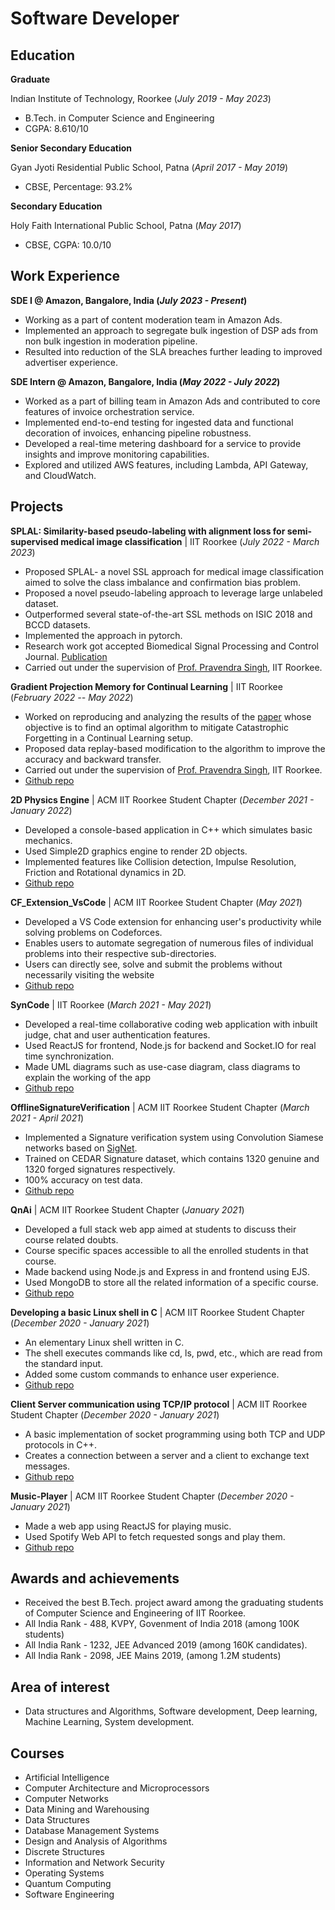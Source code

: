 # Software Developer

## Education
**Graduate** 

Indian Institute of Technology, Roorkee (_July 2019 - May 2023_)

- B.Tech. in Computer Science and Engineering
- CGPA: 8.610/10

**Senior Secondary Education** 

Gyan Jyoti Residential Public School, Patna (_April 2017 - May 2019_)

- CBSE, Percentage: 93.2%

**Secondary Education** 

Holy Faith International Public School, Patna (_May 2017_)

- CBSE, CGPA: 10.0/10


## Work Experience
**SDE I @ Amazon, Bangalore, India (_July 2023 - Present_)**
- Working as a part of content moderation team in Amazon Ads.
- Implemented an approach to segregate bulk ingestion of DSP ads from non bulk ingestion in moderation pipeline.
- Resulted into reduction of the SLA breaches further leading to improved advertiser experience.

**SDE Intern @ Amazon, Bangalore, India (_May 2022 - July 2022_)**
- Worked as a part of billing team in Amazon Ads and contributed to core features of invoice orchestration service. 
- Implemented end-to-end testing for ingested data and functional decoration of invoices, enhancing pipeline robustness.
- Developed a real-time metering dashboard for a service to provide insights and improve monitoring capabilities.
- Explored and utilized AWS features, including Lambda, API Gateway, and CloudWatch.

## Projects
**SPLAL: Similarity-based pseudo-labeling with alignment loss for semi-supervised medical image classification** | IIT Roorkee (_July 2022 - March 2023_)
- Proposed SPLAL- a novel SSL approach for medical image classification aimed to solve the class imbalance and confirmation bias problem.
- Proposed a novel pseudo-labeling approach to leverage large unlabeled dataset.
- Outperformed several state-of-the-art SSL methods on ISIC 2018 and BCCD datasets.
- Implemented the approach in pytorch.
- Research work got accepted Biomedical Signal Processing and Control Journal. [Publication](https://www.sciencedirect.com/science/article/abs/pii/S1746809423010984)
- Carried out under the supervision of [Prof. Pravendra Singh](https://sites.google.com/view/pravendra/), IIT Roorkee.


**Gradient Projection Memory for Continual Learning** | IIT Roorkee (_February 2022 -- May 2022_)
- Worked on reproducing and analyzing the results of the [paper](https://arxiv.org/abs/2103.09762) whose objective is to find an optimal algorithm to mitigate Catastrophic Forgetting in a Continual Learning setup.
- Proposed data replay-based modification to the algorithm to improve the accuracy and backward transfer.
- Carried out under the supervision of [Prof. Pravendra Singh](https://sites.google.com/view/pravendra/), IIT Roorkee.
- [Github repo](https://github.com/pranawr/Lab-based-project-GPM)


**2D Physics Engine** | ACM IIT Roorkee Student Chapter (_December 2021 - January 2022_)
- Developed a console-based application in C++ which simulates basic mechanics.
- Used Simple2D graphics engine to render 2D objects.
- Implemented features like Collision detection, Impulse Resolution, Friction and Rotational dynamics in 2D.
- [Github repo](https://github.com/pranawr/2D-Physics-Engine)

**CF_Extension_VsCode** | ACM IIT Roorkee Student Chapter (_May 2021_)
- Developed a VS Code extension for enhancing user's productivity while solving problems on Codeforces.
- Enables users to automate segregation of numerous files of individual problems into their respective sub-directories.
- Users can directly see, solve and submit the problems without necessarily visiting the website
- [Github repo](https://github.com/rahulag2411/CF_Extension_VsCode)

**SynCode** | IIT Roorkee (_March 2021 - May 2021_)
- Developed a real-time collaborative coding web application with inbuilt judge, chat and user authentication features.
- Used ReactJS for frontend, Node.js for backend and Socket.IO for real time synchronization.
- Made UML diagrams such as use-case diagram, class diagrams to explain the working of the app
- [Github repo](https://github.com/pranawr/SynCode_Project_CSN_254)

**OfflineSignatureVerification** | ACM IIT Roorkee Student Chapter (_March 2021 - April 2021_)
- Implemented a Signature verification system using Convolution Siamese networks based on [SigNet](https://arxiv.org/abs/1707.02131).
- Trained on CEDAR Signature dataset, which contains 1320 genuine and 1320 forged signatures respectively.
- 100% accuracy on test data.
- [Github repo](https://github.com/rahulag2411/offline-Signature-Verification)

**QnAi** | ACM IIT Roorkee Student Chapter (_January 2021_)
- Developed a full stack web app aimed at students to discuss their course related doubts.
- Course specific spaces accessible to all the enrolled students in that course.
- Made backend using Node.js and Express in and frontend using EJS. 
- Used MongoDB to store all the related information of a specific course.
- [Github repo](https://github.com/rahulag2411/QnAi)

**Developing a basic Linux shell in C** | ACM IIT Roorkee Student Chapter (_December 2020 - January 2021_) 
- An elementary Linux shell written in C.
- The shell executes commands like cd, ls, pwd, etc., which are read from the standard input.
- Added some custom commands to enhance user experience.
- [Github repo](https://github.com/pranawr/Custom-Shell)

**Client Server communication using TCP/IP protocol** | ACM IIT Roorkee Student Chapter (_December 2020 - January 2021_) 
- A basic implementation of socket programming using both TCP and UDP protocols in C++.
- Creates a connection between a server and a client to exchange text messages.
- [Github repo](https://github.com/pranawr/Client-Server-Communication)

**Music-Player** | ACM IIT Roorkee Student Chapter (_December 2020 - January 2021_) 
- Made a web app using ReactJS for playing music.
- Used Spotify Web API to fetch requested songs and play them.
- [Github repo](https://github.com/pranawr/Music-Player)


## Awards and achievements
- Received the best B.Tech. project award among the graduating students of Computer Science and Engineering of IIT Roorkee.
- All India Rank - 488, KVPY, Govenment of India 2018 (among 100K students)
- All India Rank - 1232, JEE Advanced 2019 (among 160K candidates).
- All India Rank - 2098, JEE Mains 2019, (among 1.2M students)

## Area of interest
- Data structures and Algorithms, Software development, Deep learning, Machine Learning, System development.

## Courses
- Artificial Intelligence
- Computer Architecture and Microprocessors
- Computer Networks
- Data Mining and Warehousing
- Data Structures
- Database Management Systems
- Design and Analysis of Algorithms
- Discrete Structures
- Information and Network Security
- Operating Systems
- Quantum Computing
- Software Engineering


